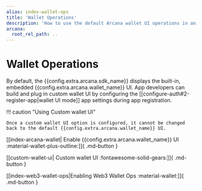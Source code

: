 ```yaml
---
alias: index-wallet-ops
title: 'Wallet Operations'
description: 'How to use the default Arcana wallet UI operations in an app or plug in a custom wallet UI for signing blockchain transactions. When using Arcana wallet, various wallet visibility modes allow developers to choose Arcana wallet user experience and customization, when the wallet shows in the context of an app and when it does not.'
arcana:
  root_rel_path: ..
---
```


# Wallet Operations

By default, the {{config.extra.arcana.sdk_name}} displays the built-in, embedded {{config.extra.arcana.wallet_name}} UI. App developers can build and plug in custom wallet UI by configuring the [[configure-auth#2-register-app|wallet UI mode]] app settings during app registration. 

!!! caution  "Using Custom wallet UI"

    Once a custom wallet UI option is configured, it cannot be changed back to the default {{config.extra.arcana.wallet_name}} UI. 

[[index-arcana-wallet| Enable {{config.extra.arcana.wallet_name}} UI :material-wallet-plus-outline:]]{ .md-button }

[[custom-wallet-ui| Custom wallet UI :fontawesome-solid-gears:]]{ .md-button }

[[index-web3-wallet-ops|Enabling Web3 Wallet Ops :material-wallet:]]{ .md-button }